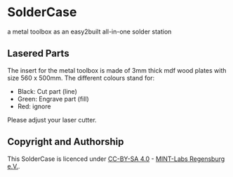 # SolderCase
a metal toolbox as an easy2built all-in-one solder station



## Lasered Parts
The insert for the metal toolbox is made of 3mm thick mdf wood plates with size 560 x 500mm. The different colours stand for:

- Black: Cut part (line)
- Green: Engrave part (fill)
- Red:   ignore

Please adjust your laser cutter.



## Copyright and Authorship
This SolderCase is licenced under [CC-BY-SA 4.0](https://creativecommons.org/licenses/by-sa/4.0/) - [MINT-Labs Regensburg e.V.](https://www.mint-labs.de).
